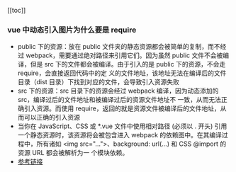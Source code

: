 [[toc]]

### vue 中动态引入图片为什么要是 require

- public 下的资源：放在 public 文件夹的静态资源都会被简单的复制，而不经过 webpack，需要通过绝对路径来引用它们。因为虽然
  public 文件不会被编译，但是 src 下的文件都会被编译。由于引入的是 public 下的资源，不会走 require，会直接返回代码中的定
  义的文件地址，该地址无法在编译后的文件目录（dist 目录）下找到对应的文件，会导致引入资源失败
- src 下的资源：src 目录下的资源会经过 webpack 编译，因为动态添加的 src，编译过后的文件地址和被编译过后的资源文件地址不
  一致，从而无法正确引入资源。而使用 require，返回的就是资源文件被编译后的文件地址，从而可以正确的引入资源
- 当你在 JavaScript、CSS 或 \*.vue 文件中使用相对路径 (必须以 . 开头) 引用一个静态资源时，该资源将会被包含进入 webpack
  的依赖图中。在其编译过程中，所有诸如 <img src=\"...\">、background: url(...) 和 CSS @import 的资源 URL 都会被解析为一
  个模块依赖。
- [参考链接](https://mp.weixin.qq.com/s/HM8lrZezW5WonPlk74zitQ)
